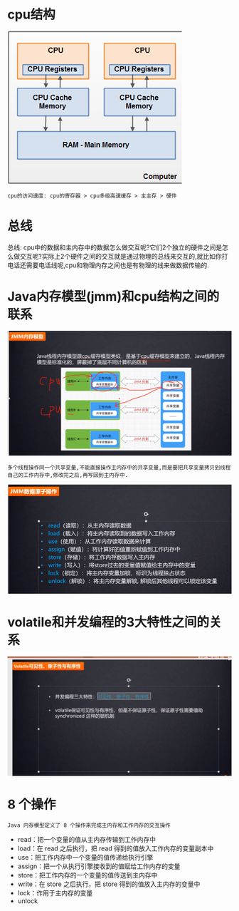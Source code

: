 # cpu结构

![](../pics/计算机硬件架构.png)

    cpu的访问速度: cpu的寄存器 > cpu多级高速缓存 > 主主存 > 硬件

# 总线

总线: cpu中的数据和主内存中的数据怎么做交互呢?它们2个独立的硬件之间是怎么做交互呢?实际上2个硬件之间的交互就是通过物理的总线来交互的,就比如你打电话还需要电话线呢,cpu和物理内存之间也是有物理的线来做数据传输的.

# Java内存模型(jmm)和cpu结构之间的联系

![](../pics/jmm内存模型.png)

    多个线程操作同一个共享变量,不能直接操作主内存中的共享变量,而是要把共享变量拷贝到线程自己的工作内存中,修改完之后,再写回到主内存中.

![](../pics/jmm数据8种原子操作.png)

# volatile和并发编程的3大特性之间的关系

![](../pics/并发编程的3大特性.png)

# 8 个操作

    Java 内存模型定义了 8 个操作来完成主内存和工作内存的交互操作

- read：把一个变量的值从主内存传输到工作内存中
- load：在 read 之后执行，把 read 得到的值放入工作内存的变量副本中
- use：把工作内存中一个变量的值传递给执行引擎
- assign：把一个从执行引擎接收到的值赋给工作内存的变量
- store：把工作内存的一个变量的值传送到主内存中
- write：在 store 之后执行，把 store 得到的值放入主内存的变量中
- lock：作用于主内存的变量
- unlock

